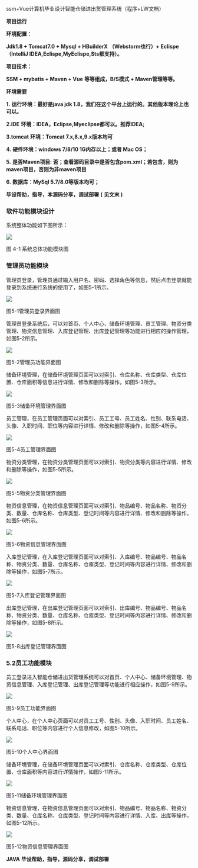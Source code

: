 ssm+Vue计算机毕业设计智能仓储进出货管理系统（程序+LW文档）

**项目运行**

**环境配置：**

**Jdk1.8 + Tomcat7.0 + Mysql + HBuilderX** **（Webstorm也行）+ Eclispe（IntelliJ
IDEA,Eclispe,MyEclispe,Sts都支持）。**

**项目技术：**

**SSM + mybatis + Maven + Vue** **等等组成，B/S模式 + Maven管理等等。**

**环境需要**

**1.** **运行环境：最好是java jdk 1.8，我们在这个平台上运行的。其他版本理论上也可以。**

**2.IDE** **环境：IDEA，Eclipse,Myeclipse都可以。推荐IDEA;**

**3.tomcat** **环境：Tomcat 7.x,8.x,9.x版本均可**

**4.** **硬件环境：windows 7/8/10 1G内存以上；或者 Mac OS；**

**5.** **是否Maven项目: 否；查看源码目录中是否包含pom.xml；若包含，则为maven项目，否则为非maven项目**

**6.** **数据库：MySql 5.7/8.0等版本均可；**

**毕设帮助，指导，本源码分享，调试部署** **(** **见文末** **)**

### 软件功能模块设计

系统整体功能如下图所示：

![](./res/2267917326f44dd1a23c2f485d54063b.png)

图 4-1 系统总体功能模块图

### 管理员功能模块

管理员登录，管理员通过输入用户名、密码、选择角色等信息，然后点击登录就能登录到系统进行系统的使用了，如图5-1所示。

![](./res/4f8083b116cf42a2aec2d93750a32b1a.png)

图5-1管理员登录界面图

管理员登录系统后，可以对首页、个人中心、储备环境管理、员工管理、物资分类管理、物资信息管理、入库登记管理、出库登记管理等功能进行相应的操作管理，如图5-2所示。

![](./res/1818a228a9b34b84a0296b8b84c20ccb.png)

图5-2管理员功能界面图

储备环境管理，在储备环境管理页面可以对索引、仓库名称、仓库类型、仓库位置、仓库面积等信息进行详情、修改和删除等操作，如图5-3所示。

![](./res/dfc2232bec10404e9e5081787e0765d2.png)

图5-3储备环境管理界面图

员工管理，在员工管理页面可以对索引、员工工号、员工姓名、性别、联系电话、头像、入职时间、职位等内容进行详情、修改和删除等操作，如图5-4所示。

![](./res/489d7fee30194f48ab337f434490b493.png)

图5-4员工管理界面图

物资分类管理，在物资分类管理页面可以对索引、物资分类等内容进行详情、修改和删除等操作，如图5-5所示。

![](./res/721cade8d70a4509a70eba3726698a66.png)

图5-5物资分类管理界面图

物资信息管理，在物资信息管理页面可以对索引、物品编号、物品名称、物资分类、数量、仓库名称、仓库类型、登记时间等内容进行详情、修改和删除等操作，如图5-6所示。

![](./res/e6e0510c37774cbab65ddd32e313a513.png)

图5-6物资信息管理界面图

入库登记管理，在入库登记管理页面可以对索引、入库编号、物品编号、物品名称、物资分类、数量、仓库名称、仓库类型、登记时间等内容进行详情、修改和删除等操作，如图5-7所示。

![](./res/db62363062fa4993b8858d82f3b9bf7a.png)

图5-7入库登记管理界面图

出库登记管理，在出库登记管理页面可以对索引、出库编号、物品编号、物品名称、物资分类、数量、仓库名称、仓库类型、登记时间等内容进行详情、修改和删除等操作，如图5-8所示。

![](./res/29664ad10362499f8f72beaf1a033c4d.png)

图5-8出库登记管理界面图

### 5.2员工功能模块

员工登录进入智能仓储进出货管理系统可以对首页、个人中心、储备环境管理、物资信息管理、入库登记管理、出库登记管理等功能进行相应操作，如图5-9所示。

![](./res/7ac513887c6c490fbee851524c138f41.png)

图5-9员工功能界面图

个人中心，在个人中心页面可以对员工工号、性别、头像、入职时间、员工姓名、联系电话、职位等内容进行个人信息修改，如图5-10所示。

![](./res/3bcf0da5ca2242b6af46aad697f059ad.png)

图5-10个人中心界面图

储备环境管理，在储备环境管理页面可以对索引、仓库名称、仓库类型、仓库位置、仓库面积等内容进行详情操作，如图5-11所示。

![](./res/5b315993d3eb4501837a29e87983fd27.png)

图5-11储备环境管理界面图

物资信息管理，在物资信息管理页面可以对索引、物品编号、物品名称、物资分类、数量、仓库名称、仓库类型、登记时间等内容进行详情、入库、出库等操作，如图5-12所示。

![](./res/e24b8639f86d4a75a1a828c1bb6a6b55.png)

图5-12物资信息管理界面图

**JAVA** **毕设帮助，指导，源码分享，调试部署**

